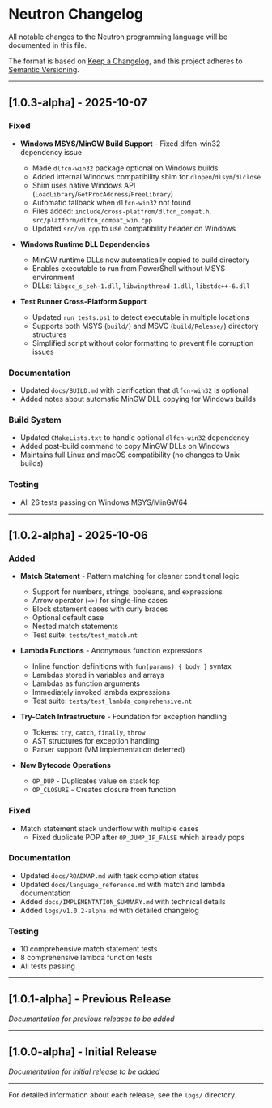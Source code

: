 # Neutron Changelog

All notable changes to the Neutron programming language will be documented in this file.

The format is based on [Keep a Changelog](https://keepachangelog.com/en/1.0.0/),
and this project adheres to [Semantic Versioning](https://semver.org/spec/v2.0.0.html).

---

## [1.0.3-alpha] - 2025-10-07

### Fixed
- **Windows MSYS/MinGW Build Support** - Fixed dlfcn-win32 dependency issue
  - Made `dlfcn-win32` package optional on Windows builds
  - Added internal Windows compatibility shim for `dlopen`/`dlsym`/`dlclose` 
  - Shim uses native Windows API (`LoadLibrary`/`GetProcAddress`/`FreeLibrary`)
  - Automatic fallback when `dlfcn-win32` not found
  - Files added: `include/cross-platfrom/dlfcn_compat.h`, `src/platform/dlfcn_compat_win.cpp`
  - Updated `src/vm.cpp` to use compatibility header on Windows
  
- **Windows Runtime DLL Dependencies**
  - MinGW runtime DLLs now automatically copied to build directory
  - Enables executable to run from PowerShell without MSYS environment
  - DLLs: `libgcc_s_seh-1.dll`, `libwinpthread-1.dll`, `libstdc++-6.dll`

- **Test Runner Cross-Platform Support**
  - Updated `run_tests.ps1` to detect executable in multiple locations
  - Supports both MSYS (`build/`) and MSVC (`build/Release/`) directory structures
  - Simplified script without color formatting to prevent file corruption issues

### Documentation
- Updated `docs/BUILD.md` with clarification that `dlfcn-win32` is optional
- Added notes about automatic MinGW DLL copying for Windows builds

### Build System
- Updated `CMakeLists.txt` to handle optional `dlfcn-win32` dependency
- Added post-build command to copy MinGW DLLs on Windows
- Maintains full Linux and macOS compatibility (no changes to Unix builds)

### Testing
- All 26 tests passing on Windows MSYS/MinGW64

---

## [1.0.2-alpha] - 2025-10-06

### Added
- **Match Statement** - Pattern matching for cleaner conditional logic
  - Support for numbers, strings, booleans, and expressions
  - Arrow operator (`=>`) for single-line cases
  - Block statement cases with curly braces
  - Optional default case
  - Nested match statements
  - Test suite: `tests/test_match.nt`
  
- **Lambda Functions** - Anonymous function expressions
  - Inline function definitions with `fun(params) { body }` syntax
  - Lambdas stored in variables and arrays
  - Lambdas as function arguments
  - Immediately invoked lambda expressions
  - Test suite: `tests/test_lambda_comprehensive.nt`
  
- **Try-Catch Infrastructure** - Foundation for exception handling
  - Tokens: `try`, `catch`, `finally`, `throw`
  - AST structures for exception handling
  - Parser support (VM implementation deferred)

- **New Bytecode Operations**
  - `OP_DUP` - Duplicates value on stack top
  - `OP_CLOSURE` - Creates closure from function

### Fixed
- Match statement stack underflow with multiple cases
  - Fixed duplicate POP after `OP_JUMP_IF_FALSE` which already pops

### Documentation
- Updated `docs/ROADMAP.md` with task completion status
- Updated `docs/language_reference.md` with match and lambda documentation
- Added `docs/IMPLEMENTATION_SUMMARY.md` with technical details
- Added `logs/v1.0.2-alpha.md` with detailed changelog

### Testing
- 10 comprehensive match statement tests
- 8 comprehensive lambda function tests
- All tests passing

---

## [1.0.1-alpha] - Previous Release

_Documentation for previous releases to be added_

---

## [1.0.0-alpha] - Initial Release

_Documentation for initial release to be added_

---

For detailed information about each release, see the `logs/` directory.
